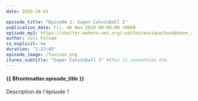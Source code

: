 ```yaml
---
date: 2020-10-01

episode_title: "Episode 1: Super Calvinball 1"
publication_date: Fri, 06 Nov 2020 00:00:00 +0000
episode_mp3: https://shelter.mahoro-net.org/~yattoz/musique/headphone_actor.mp3
author: Zali Falcam
is_explicit: no
duration: "1:23:45"
episode_image: /favicon.png
itunes_subtitle: "Super Calvinball 1" #this is convention btw
---
```



#### {{ $frontmatter.episode_title }}

Description de l'épisode 1